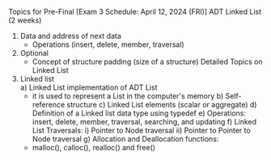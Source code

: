 Topics for Pre-Final [Exam 3 Schedule:  April 12, 2024 (FRI)]
ADT Linked List (2 weeks)
1) Data and address of next data
     - Operations (insert, delete, member, traversal)
2) Optional
     - Concept of structure padding (size of a structure)
Detailed Topics on Linked List 
1) Linked list  
   a) Linked List implementation of ADT List
      - it is used to represent a List in the computer's memory
   b) Self-reference structure
   c) Linked List elements (scalar or aggregate)
   d) Definition of a Linked list data type using typedef
   e) Operations: insert, delete, member, traversal, searching, and updating
   f) Linked List Traversals:
      i) Pointer to Node traversal
     ii) Pointer to Pointer to Node traversal
   g) Allocation and Deallocation functions:
      - malloc(), calloc(), realloc() and free()